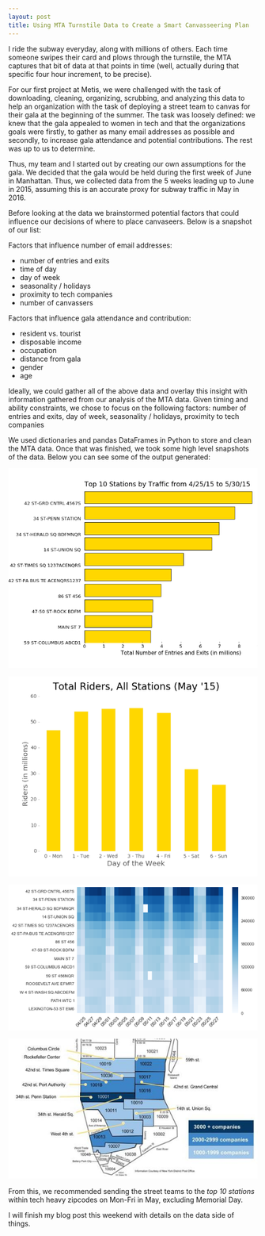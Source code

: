 ```yaml
---
layout: post
title: Using MTA Turnstile Data to Create a Smart Canvasseering Plan
---
```


I ride the subway everyday, along with millions of others. Each time someone swipes their card and plows 
through the turnstile, the MTA captures that bit of data at that points in time (well, actually during that
specific four hour increment, to be precise). 

For our first project at Metis, we were challenged with the task of downloading, cleaning, organizing, 
scrubbing, and analyzing this data to help an organization with the task of deploying a street team
to canvas for their gala at the beginning of the summer. The task was loosely defined: we knew that the 
gala appealed to women in tech and that the organizations goals were firstly, to gather as many email 
addresses as possible and secondly, to increase gala attendance and potential contributions. The rest was up 
to us to determine.

Thus, my team and I started out by creating our own assumptions for the gala. We decided that the gala would
be held during the first week of June in Manhattan. Thus, we collected data from the 5 weeks leading up to 
June in 2015, assuming this is an accurate proxy for subway traffic in May in 2016. 

Before looking at the data we brainstormed potential factors that could influence our decisions of where
to place canvaseers. Below is a snapshot of our list:

Factors that influence number of email addresses:
- number of entries and exits
- time of day
- day of week
- seasonality / holidays
- proximity to tech companies
- number of canvassers

Factors that influence gala attendance and contribution:
- resident vs. tourist
- disposable income
- occupation
- distance from gala
- gender
- age

Ideally, we could gather all of the above data and overlay this insight with information gathered from our 
analysis of the MTA data. Given timing and ability constraints, we chose to focus on the following factors:
number of entries and exits, day of week, seasonality / holidays, proximity to tech companies

We used dictionaries and pandas DataFrames in Python to store and clean the MTA data. Once that was finished,
we took some high level snapshots of the data. Below you can see some of the output generated:

![Top 10 Stations](https://raw.githubusercontent.com/applebym/applebym.github.io/master/images/top_20.png)

![Total Traffic by Day of Week](https://raw.githubusercontent.com/applebym/applebym.github.io/master/images/day_of_week.png)

![Top 15 Stations Heatmap](https://raw.githubusercontent.com/applebym/applebym.github.io/master/images/heat2.png)

![Tech Heavy Zip Codes](https://raw.githubusercontent.com/applebym/applebym.github.io/master/images/Est%20by%20zip.jpg)

From this, we recommended sending the street teams to the *top 10 stations* within tech heavy zipcodes on Mon-Fri in May, excluding Memorial Day.

I will finish my blog post this weekend with details on the data side of things. 
